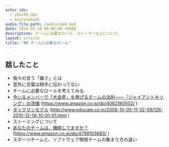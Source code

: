 ```yaml
---
actor_ids:
  - ykmc09_dev
  - miuranobuak
audio_file_path: /audio/ep8.mp3
date: 2016-05-18 00:00:00 +0900
description: チームに必要なロール、ストーマーなどについて。
layout: article
title: "#8 チームに必要なロール"
---
```


## 話したこと
- 我々の言う「雑さ」とは
- 意外に言葉は相手に伝わってない
- チームに必要なロールを考えてみる
- [今いるメンバーで「大金星」を挙げるチームの法則――『ジャイアントキリング』の流儀](https://www.amazon.co.jp/dp/4062180502/ ) (https://www.amazon.co.jp/dp/4062180502/ )
- [タックマンモデル](http://www.educate.co.jp/2008-10-05-11-32-59/126-2010-12-14-10-01-01.html) (http://www.educate.co.jp/2008-10-05-11-32-59/126-2010-12-14-10-01-01.html )
- ストーミングについて
- [あなたのチームは、機能してますか？](https://www.amazon.co.jp/dp/4798103683/) (https://www.amazon.co.jp/dp/4798103683/ )
- スポーツチームと、ソフトウェア開発チームの集まり方の違い